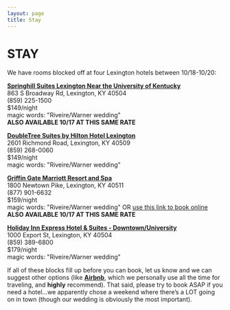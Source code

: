 ```yaml
---
layout: page
title: Stay
---
```


# STAY

We have rooms blocked off at four Lexington hotels between 10/18-10/20:

[__Springhill Suites Lexington Near the University of Kentucky__](http://www.marriott.com/hotels/travel/lexsh-springhill-suites-lexington-near-the-university-of-kentucky/)      
863 S Broadway Rd, Lexington, KY 40504  
(859) 225-1500  
$149/night  
magic words: "Riveire/Warner wedding"  
__ALSO AVAILABLE 10/17 AT THIS SAME RATE__

[__DoubleTree Suites by Hilton Hotel Lexington__](http://doubletree3.hilton.com/en/hotels/kentucky/doubletree-suites-by-hilton-hotel-lexington-LEXRRDT/index.html)  
2601 Richmond Road, Lexington, KY 40509  
(859) 268-0060  
$149/night  
magic words: "Riveire/Warner wedding"  

[__Griffin Gate Marriott Resort and Spa__](http://www.marriott.com/hotels/travel/lexky-griffin-gate-marriott-resort-and-spa/)    
1800 Newtown Pike, Lexington, KY 40511  
(877) 901-6632  
$159/night  
magic words: "Riveire/Warner wedding" OR [use this link to book online](https://resweb.passkey.com/Resweb.do?mode=welcome_ei_new&eventID=10507212)  
__ALSO AVAILABLE 10/17 AT THIS SAME RATE__

[__Holiday Inn Express Hotel & Suites - Downtown/University__](http://www.hiexpress.com/hotels/us/en/lexington/lexky/hoteldetail)      
1000 Export St, Lexington, KY 40504  
(859) 389-6800  
$179/night  
magic words: "Riveire/Warner wedding"  

If all of these blocks fill up before you can book, let us know and we can suggest other options (like [__Airbnb__](https://www.airbnb.com/s/Lexington--KY?guests=2), which we personally use all the time for traveling, and __highly__ recommend). That said, please try to book ASAP if you need a hotel...we apparently chose a weekend where there’s a LOT going on in town (though our wedding is obviously the most important).

